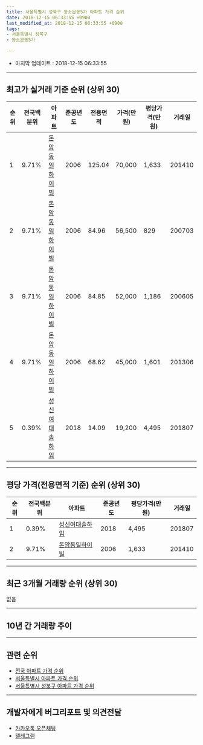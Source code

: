 ```yaml
---
title: 서울특별시 성북구 동소문동5가 아파트 가격 순위
date: 2018-12-15 06:33:55 +0900
last_modified_at: 2018-12-15 06:33:55 +0900
tags:
- 서울특별시 성북구
- 동소문동5가

---
```


* 마지막 업데이트 : 2018-12-15 06:33:55

---

## 최고가 실거래 기준 순위 (상위 30)


|순위|전국백분위|아파트|준공년도|전용면적|가격(만원)|평당가격(만원)|거래일|
|---|---|---|---|---|---|---|---|
|1|9.71%|[돈암동일하이빌](https://search.naver.com/search.naver?query=%EC%84%9C%EC%9A%B8%ED%8A%B9%EB%B3%84%EC%8B%9C+%EC%84%B1%EB%B6%81%EA%B5%AC+%EB%8F%99%EC%86%8C%EB%AC%B8%EB%8F%995%EA%B0%80+%EB%8F%88%EC%95%94%EB%8F%99%EC%9D%BC%ED%95%98%EC%9D%B4%EB%B9%8C)|2006|125.04|70,000|1,633|201410|
|2|9.71%|[돈암동일하이빌](https://search.naver.com/search.naver?query=%EC%84%9C%EC%9A%B8%ED%8A%B9%EB%B3%84%EC%8B%9C+%EC%84%B1%EB%B6%81%EA%B5%AC+%EB%8F%99%EC%86%8C%EB%AC%B8%EB%8F%995%EA%B0%80+%EB%8F%88%EC%95%94%EB%8F%99%EC%9D%BC%ED%95%98%EC%9D%B4%EB%B9%8C)|2006|84.96|56,500|829|200703|
|3|9.71%|[돈암동일하이빌](https://search.naver.com/search.naver?query=%EC%84%9C%EC%9A%B8%ED%8A%B9%EB%B3%84%EC%8B%9C+%EC%84%B1%EB%B6%81%EA%B5%AC+%EB%8F%99%EC%86%8C%EB%AC%B8%EB%8F%995%EA%B0%80+%EB%8F%88%EC%95%94%EB%8F%99%EC%9D%BC%ED%95%98%EC%9D%B4%EB%B9%8C)|2006|84.85|52,000|1,186|200605|
|4|9.71%|[돈암동일하이빌](https://search.naver.com/search.naver?query=%EC%84%9C%EC%9A%B8%ED%8A%B9%EB%B3%84%EC%8B%9C+%EC%84%B1%EB%B6%81%EA%B5%AC+%EB%8F%99%EC%86%8C%EB%AC%B8%EB%8F%995%EA%B0%80+%EB%8F%88%EC%95%94%EB%8F%99%EC%9D%BC%ED%95%98%EC%9D%B4%EB%B9%8C)|2006|68.62|45,000|1,601|201306|
|5|0.39%|[성신여대솔하임](https://search.naver.com/search.naver?query=%EC%84%9C%EC%9A%B8%ED%8A%B9%EB%B3%84%EC%8B%9C+%EC%84%B1%EB%B6%81%EA%B5%AC+%EB%8F%99%EC%86%8C%EB%AC%B8%EB%8F%995%EA%B0%80+%EC%84%B1%EC%8B%A0%EC%97%AC%EB%8C%80%EC%86%94%ED%95%98%EC%9E%84)|2018|14.09|19,200|4,495|201807|


---

## 평당 가격(전용면적 기준) 순위 (상위 30)


|순위|전국백분위|아파트|준공년도|평당가격(만원)|거래일|
|---|---|---|---|---|---|
|1|0.39%|[성신여대솔하임](https://search.naver.com/search.naver?query=%EC%84%9C%EC%9A%B8%ED%8A%B9%EB%B3%84%EC%8B%9C+%EC%84%B1%EB%B6%81%EA%B5%AC+%EB%8F%99%EC%86%8C%EB%AC%B8%EB%8F%995%EA%B0%80+%EC%84%B1%EC%8B%A0%EC%97%AC%EB%8C%80%EC%86%94%ED%95%98%EC%9E%84)|2018|4,495|201807|
|2|9.71%|[돈암동일하이빌](https://search.naver.com/search.naver?query=%EC%84%9C%EC%9A%B8%ED%8A%B9%EB%B3%84%EC%8B%9C+%EC%84%B1%EB%B6%81%EA%B5%AC+%EB%8F%99%EC%86%8C%EB%AC%B8%EB%8F%995%EA%B0%80+%EB%8F%88%EC%95%94%EB%8F%99%EC%9D%BC%ED%95%98%EC%9D%B4%EB%B9%8C)|2006|1,633|201410|


---

## 최근 3개월 거래량 순위 (상위 30)

없음

---

## 10년 간 거래량 추이


<div style="width:100%;">
    <canvas id="deal_progress" height="250"></canvas>
</div>

<script>
new Chart(document.getElementById("deal_progress"), {
    type: 'line',
    data: {
        labels: ['200812','200901','200902','200903','200904','200905','200906','200907','200908','200909','200910','200911','200912','201001','201002','201003','201004','201005','201006','201007','201008','201009','201010','201011','201012','201101','201102','201103','201104','201105','201106','201107','201108','201109','201110','201111','201112','201201','201202','201203','201204','201205','201206','201207','201208','201209','201210','201211','201212','201301','201302','201303','201304','201305','201306','201307','201308','201309','201310','201311','201312','201401','201402','201403','201404','201405','201406','201407','201408','201409','201410','201411','201412','201501','201502','201503','201504','201505','201506','201507','201508','201509','201510','201511','201512','201601','201602','201603','201604','201605','201606','201607','201608','201609','201610','201611','201612','201701','201702','201703','201704','201705','201706','201707','201708','201709','201710','201711','201712','201801','201802','201803','201804','201805','201806','201807','201808','201809','201810','201811','201812'],
        datasets: [{
            label: '실거래 수',
            pointRadius: 1,
            data: [0, 0, 0, 1, 1, 1, 0, 1, 0, 1, 2, 2, 0, 0, 0, 3, 2, 0, 0, 0, 0, 0, 1, 0, 1, 2, 1, 1, 0, 0, 0, 0, 2, 0, 1, 0, 0, 0, 1, 0, 2, 1, 0, 0, 0, 0, 1, 0, 1, 0, 0, 0, 1, 1, 2, 0, 0, 1, 0, 0, 3, 2, 4, 2, 0, 3, 1, 2, 1, 1, 3, 1, 0, 2, 1, 1, 0, 1, 6, 0, 1, 1, 0, 4, 3, 0, 2, 0, 0, 1, 2, 0, 1, 1, 0, 2, 1, 0, 0, 0, 0, 0, 1, 2, 0, 1, 1, 1, 2, 3, 2, 1, 0, 0, 0, 1, 0, 0, 0, 0, 0],
            borderColor: "rgba(255, 201, 14, 1)",
            backgroundColor: "rgba(255, 201, 14, 0.5)",
            fill: true,
        }]
    },
    options: {
        responsive: true,
        title: {
            display: true,
            text: '10년간 거래량 추이'
        },
        tooltips: {
            mode: 'index',
            intersect: false,
        },
        hover: {
            mode: 'nearest',
            intersect: true
        },
        scales: {
            xAxes: [{
                display: true,
                scaleLabel: {
                    display: true,
                    labelString: '년/월'
                }
            }],
            yAxes: [{
                display: true,
                ticks: {
                    suggestedMin: 0,
                },
                scaleLabel: {
                    display: true,
                    labelString: '실거래 수'
                }
            }]
        }
    }
});

</script>


---

## 관련 순위

- [전국 아파트 가격 순위](https://inasie.github.io/apt-ranking/전국)
- [서울특별시 아파트 가격 순위](https://inasie.github.io/apt-ranking/서울특별시)
- [서울특별시 성북구 아파트 가격 순위](https://inasie.github.io/apt-ranking/서울특별시-성북구)


---

## 개발자에게 버그리포트 및 의견전달

- [카카오톡 오픈채팅](https://open.kakao.com/o/gLJUAP4)
- [텔레그램](https://t.me/inasie)

